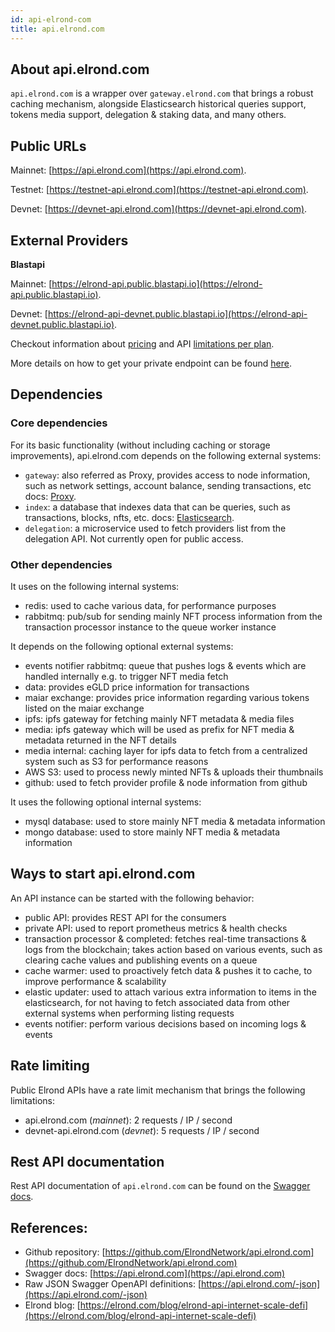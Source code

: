```yaml
---
id: api-elrond-com
title: api.elrond.com
---
```


## About api.elrond.com

`api.elrond.com` is a wrapper over `gateway.elrond.com` that brings a robust caching mechanism, alongside Elasticsearch 
historical queries support, tokens media support, delegation & staking data, and many others. 

## Public URLs

Mainnet: [https://api.elrond.com](https://api.elrond.com).

Testnet: [https://testnet-api.elrond.com](https://testnet-api.elrond.com).

Devnet: [https://devnet-api.elrond.com](https://devnet-api.elrond.com).

## External Providers

**Blastapi**

Mainnet: [https://elrond-api.public.blastapi.io](https://elrond-api.public.blastapi.io).

Devnet: [https://elrond-api-devnet.public.blastapi.io](https://elrond-api-devnet.public.blastapi.io).

Checkout information about [pricing](https://blastapi.io/pricing) and API [limitations per plan](https://docs.blastapi.io/blast-documentation/apis-documentation/elrond).

More details on how to get your private endpoint can be found [here](https://docs.blastapi.io/blast-documentation/tutorials-and-guides/using-blast-to-get-a-blockchain-endpoint-1).


## Dependencies

### Core dependencies 
For its basic functionality (without including caching or storage improvements), api.elrond.com depends on the following external systems:

- `gateway`: also referred as Proxy, provides access to node information, such as network settings, account balance, sending transactions, etc
        docs: [Proxy](/sdk-and-tools/proxy).
- `index`: a database that indexes data that can be queries, such as transactions, blocks, nfts, etc.
        docs: [Elasticsearch](/sdk-and-tools/elastic-search).
- `delegation`: a microservice used to fetch providers list from the delegation API. Not currently open for public access.

### Other dependencies
It uses on the following internal systems:

- redis: used to cache various data, for performance purposes
- rabbitmq: pub/sub for sending mainly NFT process information from the transaction processor instance to the queue worker instance

It depends on the following optional external systems:

- events notifier rabbitmq: queue that pushes logs & events which are handled internally e.g. to trigger NFT media fetch
- data: provides eGLD price information for transactions
- maiar exchange: provides price information regarding various tokens listed on the maiar exchange
- ipfs: ipfs gateway for fetching mainly NFT metadata & media files
- media: ipfs gateway which will be used as prefix for NFT media & metadata returned in the NFT details
- media internal: caching layer for ipfs data to fetch from a centralized system such as S3 for performance reasons
- AWS S3: used to process newly minted NFTs & uploads their thumbnails
- github: used to fetch provider profile & node information from github

It uses the following optional internal systems:

- mysql database: used to store mainly NFT media & metadata information
- mongo database: used to store mainly NFT media & metadata information

## Ways to start api.elrond.com

An API instance can be started with the following behavior:

- public API: provides REST API for the consumers
- private API: used to report prometheus metrics & health checks
- transaction processor & completed: fetches real-time transactions & logs from the blockchain; takes action based on various events, such as clearing cache values and publishing events on a queue
- cache warmer: used to proactively fetch data & pushes it to cache, to improve performance & scalability
- elastic updater: used to attach various extra information to items in the elasticsearch, for not having to fetch associated data from other external systems when performing listing requests
- events notifier: perform various decisions based on incoming logs & events

## Rate limiting

Public Elrond APIs have a rate limit mechanism that brings the following limitations:

- api.elrond.com (*mainnet*): 2 requests / IP / second
- devnet-api.elrond.com (*devnet*): 5 requests / IP / second

## Rest API documentation

Rest API documentation of `api.elrond.com` can be found on the [Swagger docs](https://api.elrond.com).

## References:

- Github repository: [https://github.com/ElrondNetwork/api.elrond.com](https://github.com/ElrondNetwork/api.elrond.com)
- Swagger docs: [https://api.elrond.com](https://api.elrond.com)
- Raw JSON Swagger OpenAPI definitions: [https://api.elrond.com/-json](https://api.elrond.com/-json)
- Elrond blog: [https://elrond.com/blog/elrond-api-internet-scale-defi](https://elrond.com/blog/elrond-api-internet-scale-defi)
